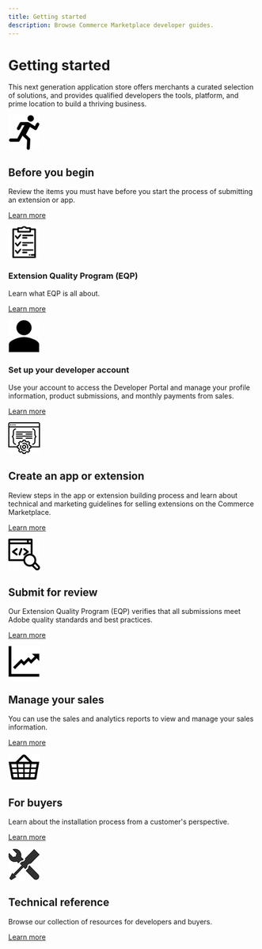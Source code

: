 ```yaml
---
title: Getting started
description: Browse Commerce Marketplace developer guides.
---
```


# Getting started

This next generation application store offers merchants a curated selection of solutions, and provides qualified developers the tools, platform, and prime location to build a thriving business.

<TextBlock slots="image, heading, text, links" width="50%" />

![Before you begin](_images/assets/quick-start.png)

## Before you begin

Review the items you must have before you start the process of submitting an extension or app.

[Learn more](before-you-begin.md)

<TextBlock slots="image, heading, text, links" width="50%" />

![Extension Quality Program](_images/assets/tech-review.png)

### Extension Quality Program (EQP)

Learn what EQP is all about.

[Learn more](extension-quality-program.md)

<TextBlock slots="image, heading, text, links" width="50%" />

![Set up your developer account](_images/assets/your-account.png)

### Set up your developer account

Use your account to access the Developer Portal and manage your profile information, product submissions, and monthly payments from sales.

[Learn more](developer-register.md)

<TextBlock slots="image, heading, text, links" width="50%" />

![Create an extension](_images/assets/new-extension.png)

## Create an app or extension

Review steps in the app or extension building process and learn about technical and marketing guidelines for selling extensions on the Commerce Marketplace.

[Learn more](extension-create.md)

<TextBlock slots="image, heading, text, links" width="50%" />

![Submit for review](_images/assets/code-review.png)

## Submit for review

Our Extension Quality Program (EQP) verifies that all submissions meet Adobe quality standards and best practices.

[Learn more](extension-quality-program.md)

<TextBlock slots="image, heading, text, links" width="50%" />

![Manage your sales](_images/assets/sales-data.png)

## Manage your sales

You can use the sales and analytics reports to view and manage your sales information.

[Learn more](sales.md)

<TextBlock slots="image, heading, text, links" width="50%" />

![For buyers](_images/assets/purchase.png)

## For buyers

Learn about the installation process from a customer's perspective.

[Learn more](https://docs.magento.com/m2/ee/user_guide/magento/magento-marketplace.html)

<TextBlock slots="image, heading, text, links" width="50%" />

![Technical reference](_images/assets/tools.png)

## Technical reference

Browse our collection of resources for developers and buyers.

[Learn more](technical-reference.md)
